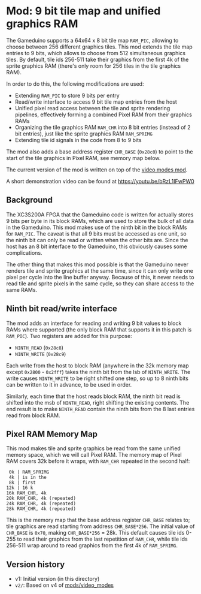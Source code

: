 Mod: 9 bit tile map and unified graphics RAM
============================================
The Gameduino supports a 64x64 x 8 bit tile map `RAM_PIC`, allowing to choose between 256 different graphics tiles. This mod extends the tile map entries to 9 bits, which allows to choose from 512 simultaneous graphics tiles. By default, tile ids 256-511 take their graphics from the first 4k of the sprite graphics RAM (there's only room for 256 tiles in the tile graphics RAM).

In order to do this, the following modifications are used:
- Extending `RAM_PIC` to store 9 bits per entry
- Read/write interface to access 9 bit tile map entries from the host
- Unified pixel read access between the tile and sprite rendering pipelines, effectively forming a combined Pixel RAM from their graphics RAMs
- Organizing the tile graphics RAM `RAM_CHR` into 8 bit entries (instead of 2 bit entries), just like the sprite graphics RAM `RAM_SPRIMG`
- Extending tile id signals in the code from 8 to 9 bits

The mod also adds a base address register `CHR_BASE` (`0x28c0`) to point to the start of the tile graphics in Pixel RAM, see memory map below.

The current version of the mod is written on top of the [video modes mod](../video_modes/).

A short demonstration video can be found at https://youtu.be/bRzL1IFwPW0

Background
----------
The XC3S200A FPGA that the Gameduino code is written for actually stores 9 bits per byte in its block RAMs, which are used to store the bulk of all data in the Gameduino.
This mod makes use of the ninth bit in the block RAMs for `RAM_PIC`. The caveat is that all 9 bits must be accessed as one unit, so the ninth bit can only be read or written when the other bits are. Since the host has an 8 bit interface to the Gameduino, this obviously causes some complications.

The other thing that makes this mod possible is that the Gameduino never renders tile and sprite graphics at the same time, since it can only write one pixel per cycle into the line buffer anyway. Because of this, it never needs to read tile and sprite pixels in the same cycle, so they can share access to the same RAMs.

Ninth bit read/write interface
------------------------------
The mod adds an interface for reading and writing 9 bit values to block RAMs where supported (the only block RAM that supports it in this patch is `RAM_PIC`).
Two registers are added for this purpose:
- `NINTH_READ` (`0x28c8`)
- `NINTH_WRITE` (`0x28c9`)

Each write from the host to block RAM (anywhere in the 32k memory map except `0x2800` - `0x2fff`) takes the ninth bit from the lsb of `NINTH_WRITE`. The write causes `NINTH_WRITE` to be right shifted one step, so up to 8 ninth bits can be written to it in advance, to be used in order.

Similarly, each time that the host reads block RAM, the ninth bit read is shifted into the msb of `NINTH_READ`, right shifting the existing contents. The end result is to make `NINTH_READ` contain the ninth bits from the 8 last entries read from block RAM.

Pixel RAM Memory Map
--------------------
This mod makes tile and sprite graphics be read from the same unified memory space, which we will call Pixel RAM.
The memory map of Pixel RAM covers 32k before it wraps, with `RAM_CHR` repeated in the second half:

     0k | RAM_SPRIMG
     4k | is in the
     8k | first
    12k | 16 k
    16k RAM_CHR, 4k
    20k RAM_CHR, 4k (repeated)
    24k RAM_CHR, 4k (repeated)
    28k RAM_CHR, 4k (repeated)

This is the memory map that the base address register `CHR_BASE` relates to; tile graphics are read starting from address `CHR_BASE*256`. The initial value of `CHR_BASE` is `0x70`, making `CHR_BASE*256` = 28k. This default causes tile ids 0-255 to read their graphics from the last repetition of `RAM_CHR`, while tile ids 256-511 wrap around to read graphics from the first 4k of `RAM_SPRIMG`.

Version history
---------------
- v1: Initial version (in this directory)
- `v2/`: Based on v4 of [mods/video_modes](../video_modes)
